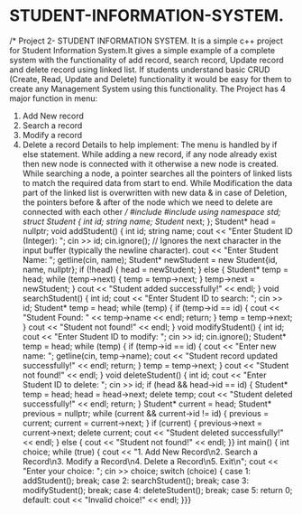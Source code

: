 # STUDENT-INFORMATION-SYSTEM.
/*                      Project 2- STUDENT INFORMATION SYSTEM.
It is a simple c++ project for Student Information System.It gives a simple example of a complete system with the
functionality of add record, search record, Update record and delete record using linked list. 
If students understand basic CRUD (Create, Read, Update and Delete) functionality it would be easy for them to create any
Management System using this functionality. The Project has 4 major function in menu:
1. Add New record
2. Search a record
3. Modify a record
4. Delete a record
Details to help implement:
The menu is handled by if else statement. While adding a new record, if any node already exist then new node is connected
with it otherwise a new node is created. While searching a node, a pointer searches all the pointers of linked lists to
match the required data from start to end. While Modification the data part of the linked list is overwritten with new data
& in case of Deletion, the pointers before & after of the node which we need to delete are connected with each other */
#include <iostream>
#include <string>
using namespace std;
struct Student { 
    int id;
    string name;
    Student* next; };
Student* head = nullptr;
void addStudent() {
    int id;
    string name;
    cout << "Enter Student ID (Integer): ";
    cin >> id;
    cin.ignore(); // Ignores the next character in the input buffer (typically the newline character).
    cout << "Enter Student Name: ";
    getline(cin, name);
    Student* newStudent = new Student{id, name, nullptr};
    if (!head) {
        head = newStudent; } 
    else {
        Student* temp = head;
        while (temp->next) {
            temp = temp->next; }
        temp->next = newStudent; }
    cout << "Student added successfully!" << endl; }
void searchStudent() {
    int id;
    cout << "Enter Student ID to search: ";
    cin >> id;
    Student* temp = head;
    while (temp) {
        if (temp->id == id) {
        cout << "Student Found: " << temp->name << endl;
            return;    }
        temp = temp->next;    }
    cout << "Student not found!" << endl;   }
void modifyStudent() {
    int id;
    cout << "Enter Student ID to modify: ";
    cin >> id;
    cin.ignore();
    Student* temp = head;
    while (temp) {
        if (temp->id == id) {
            cout << "Enter new name: ";
            getline(cin, temp->name);
            cout << "Student record updated successfully!" << endl;
            return;    }
        temp = temp->next;    }
    cout << "Student not found!" << endl; }
void deleteStudent() {
    int id;
    cout << "Enter Student ID to delete: ";
    cin >> id;
    if (head && head->id == id) {
        Student* temp = head;
        head = head->next;
        delete temp;
        cout << "Student deleted successfully!" << endl;
        return;    }
    Student* current = head;
    Student* previous = nullptr;
    while (current && current->id != id) {
        previous = current;
        current = current->next;    }
    if (current) {
        previous->next = current->next;
        delete current;
        cout << "Student deleted successfully!" << endl;
    } else {
        cout << "Student not found!" << endl;   }}
int main() {
    int choice;
    while (true) {
    cout << "1. Add New Record\n2. Search a Record\n3. Modify a Record\n4. Delete a Record\n5. Exit\n";
    cout << "Enter your choice: ";
    cin >> choice;
    switch (choice) {
        case 1: addStudent(); break;
        case 2: searchStudent(); break;
        case 3: modifyStudent(); break;
        case 4: deleteStudent(); break;
        case 5: return 0;
        default: cout << "Invalid choice!" << endl; }}}


































